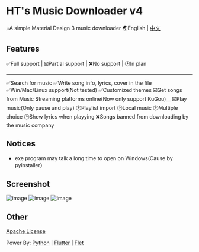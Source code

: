 # HT's Music Downloader v4

🎶A simple Material Design 3 music downloader
🌏English | [中文](https://github.com/HaoTian22/HT-Music-Downloader/blob/master/README.md)

## Features

✅Full support | ☑️Partial support | ❌No support | 🕑In plan

---

✅Search for music
✅Write song info, lyrics, cover in the file
✅Win/Mac/Linux support(Not tested)
✅Customized themes
☑️Get songs from Music Streaming platforms online(Now only support KuGou)__
☑️Play music(Only pause and play)
🕑Playlist import
🕑Local music
🕑Multiple choice
🕑Show lyrics when playying
❌Songs banned from downloading by the music company

## Notices

- exe program may talk a long time to open on Windows(Cause by pyinstaller）

## Screenshot

![image](https://user-images.githubusercontent.com/48882584/180126365-dd758718-0ef1-4ff8-b4b5-1c521382eacc.png)
![image](https://user-images.githubusercontent.com/48882584/180126578-412ba782-e112-4b1c-a57b-b0bddbe08237.png)
![image](https://user-images.githubusercontent.com/48882584/179815776-95e87e15-a4ff-44b0-b2c0-9233c8f3ab5e.png)

## Other

[Apache License](https://github.com/HT-Music/HT-Music-Downloader/blob/master/LICENSE)

Power By:
[Python](https://python.org) | [Flutter](https://flutter.dev) | [Flet](https://flet.dev)
